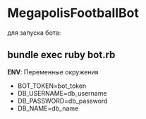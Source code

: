 MegapolisFootballBot
================

для запуска бота:

bundle exec ruby bot.rb
----------------------------

**ENV**: Переменные окружения
- BOT_TOKEN=bot_token
- DB_USERNAME=db_username
- DB_PASSWORD=db_password
- DB_NAME=db_name
